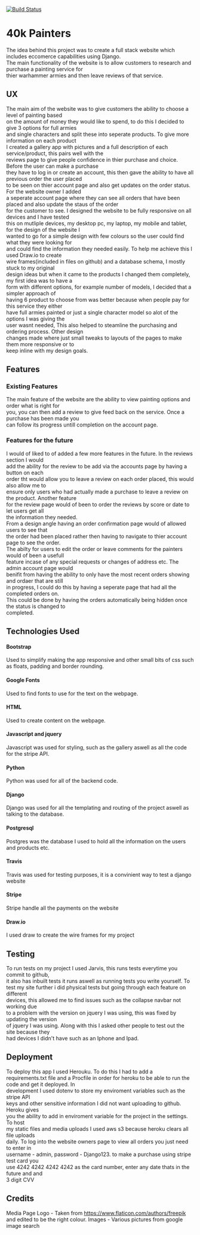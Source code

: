 [![Build Status](https://travis-ci.com/cball1990/40kpainters-project.svg?branch=master)](https://travis-ci.com/cball1990/40kpainters-project)  

# 40k Painters
The idea behind this project was to create a full stack website which includes eccomerce capabilities using Django.  
The main functionality of the website is to allow customers to research and purchase a painting service for    
thier warhammer armies and then leave reviews of that service.

## UX
The main aim of the website was to give customers the ability to choose a level of painting based  
on the amount of money they would like to spend, to do this I decided to give 3 options for full armies  
and single characters and split these into seperate products. To give more information on each product  
I created a gallery app with pictures and a full description of each service/product, this pairs well with the  
reviews page to give people confidence in thier purchase and choice. Before the user can make a purchase  
they have to log in or create an account, this then gave the ability to have all previous order the user placed  
to be seen on thier account page and also get updates on the order status. For the website owner I added  
a seperate account page where they can see all orders that have been placed and also update the staus of the order  
for the customer to see. I designed the website to be fully responsive on all devices and I have tested  
this on mutliple devices, my desktop pc, my laptop, my mobile and tablet, for the design of the website I  
wanted to go for a simple design with few colours so the user could find what they were looking for   
and could find the information they needed easily. To help me achieve this I used Draw.io to create  
wire frames(included in files on github) and a database schema, I mostly stuck to my original  
design ideas but when it came to the products I changed them completely, my first idea was to have a  
form with different options, for example number of models, I decided that a simpler approach of  
having 6 product to choose from was better because when people pay for this service they either  
have full armies painted or just a single character model so alot of the options I was giving the  
user wasnt needed, This also helped to steamline the purchasing and ordering process. Other design  
changes made where just small tweaks to layouts of the pages to make them more responsive or to  
keep inline with my design goals.

## Features
### Existing Features
The main feature of the website are the ability to view painting options and order what is right for  
you, you can then add a review to give feed back on the service. Once a purchase has been made you  
can follow its progress untill completion on the account page.

### Features for the future
I would of liked to of added a few more features in the future. In the reviews section I would  
add the ability for the review to be add via the accounts page by having a button on each  
order tht would allow you to leave a review on each order placed, this would also allow me to  
ensure only users who had actually made a purchase to leave a review on the product. Another feature  
for the review page would of been to order the reviews by score or date to let users get all  
the information they needed.  
From a design angle having an order confirmation page would of allowed users to see that  
the order had been placed rather then having to navigate to thier account page to see the order.  
The abilty for users to edit the order or leave comments for the painters would of been a usefull  
feature incase of any special requests or changes of address etc. The admin account page would  
benifit from having the ability to only have the most recent orders showing and ordaer that are still  
in progress, I could do this by having a seperate page that had all the completed orders on.  
This could be done by having the orders automatically being hidden once the status is changed to  
completed.

## Technologies Used
#### Bootstrap
Used to simplify making the app responsive and other small bits of css such as floats, padding and border rounding.
#### Google Fonts
Used to find fonts to use for the text on the webpage.
#### HTML
Used to create content on the webpage.
#### Javascript and jquery
Javascript was used for styling, such as the gallery aswell as all the code for the stripe API.
#### Python
Python was used for all of the backend code.
#### Django
Django was used for all the templating and routing of the project aswell as talking to the database. 
#### Postgresql
Postgres was the database I used to hold all the information on the users and products etc.  
#### Travis  
Travis was used for testing purposes, it is a convinient way to test a django website  
#### Stripe  
Stripe handle all the payments on the website  
#### Draw.io  
I used draw to create the wire frames for my project

## Testing  
To run tests on my project I used Jarvis, this runs tests everytime you commit to github,  
it also has inbuilt tests it runs aswell as running tests you write yourself. To  
test my site further i did physical tests but going through each feature on different  
devices, this allowed me to find issues such as the collapse navbar not working due  
to a problem with the version on jquery I was using, this was fixed by updating the version  
of jquery I was using. Along with this I asked other people to test out the site because they  
had devices I didn't have such as an Iphone and Ipad.

## Deployment
To deploy this app I used Herouku. To do this I had to add a requirements.txt file and
a Procfile in order for heroku to be able to run the code and get it deployed. In  
development I used dotenv to store my enviroment variables such as the stripe API  
keys and other sensitive information I did not want uploading to github. Heroku gives  
you the ability to add in enviroment variable for the project in the settings. To host  
my static files and media uploads I used aws s3 because heroku clears all file uploads  
daily.
To log into the website owners page to view all orders you just need to enter in  
username - admin, password - Django123. to make a purchase using stripe test card you  
use 4242 4242 4242 4242 as the card number, enter any date thats in the future and and  
3 digit CVV

## Credits
Media
Page Logo - Taken from https://www.flaticon.com/authors/freepik and edited to be the right colour.
Images - Various pictures from google image search  

